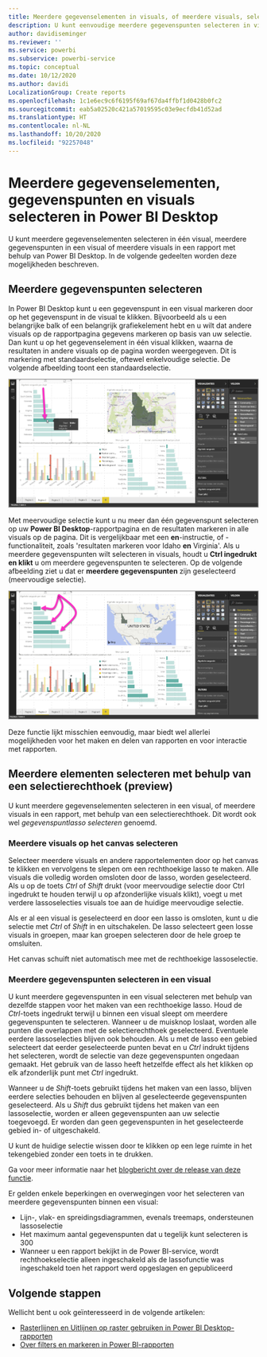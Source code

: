 ```yaml
---
title: Meerdere gegevenselementen in visuals, of meerdere visuals, selecteren in Power BI Desktop
description: U kunt eenvoudige meerdere gegevenspunten selecteren in visuals in Power BI Desktop met CTRL+klik
author: davidiseminger
ms.reviewer: ''
ms.service: powerbi
ms.subservice: powerbi-service
ms.topic: conceptual
ms.date: 10/12/2020
ms.author: davidi
LocalizationGroup: Create reports
ms.openlocfilehash: 1c1e6ec9c6f6195f69af67da4ffbf1d0428b0fc2
ms.sourcegitcommit: eab5a02520c421a57019595c03e9ecfdb41d52ad
ms.translationtype: HT
ms.contentlocale: nl-NL
ms.lasthandoff: 10/20/2020
ms.locfileid: "92257048"
---
```

# <a name="multi-select-data-elements-data-points-and-visuals-in-power-bi-desktop"></a>Meerdere gegevenselementen, gegevenspunten en visuals selecteren in Power BI Desktop

U kunt meerdere gegevenselementen selecteren in één visual, meerdere gegevenspunten in een visual of meerdere visuals in een rapport met behulp van Power BI Desktop. In de volgende gedeelten worden deze mogelijkheden beschreven.

## <a name="select-multiple-data-points"></a>Meerdere gegevenspunten selecteren

In Power BI Desktop kunt u een gegevenspunt in een visual markeren door op het gegevenspunt in de visual te klikken. Bijvoorbeeld als u een belangrijke balk of een belangrijk grafiekelement hebt en u wilt dat andere visuals op de rapportpagina gegevens markeren op basis van uw selectie. Dan kunt u op het gegevenselement in één visual klikken, waarna de resultaten in andere visuals op de pagina worden weergegeven. Dit is markering met standaardselectie, oftewel enkelvoudige selectie. De volgende afbeelding toont een standaardselectie. 

![Eén gegevenspunt geselecteerd](media/desktop-multi-select/multi-select_01.png)

Met meervoudige selectie kunt u nu meer dan één gegevenspunt selecteren op uw **Power BI Desktop**-rapportpagina en de resultaten markeren in alle visuals op de pagina. Dit is vergelijkbaar met een **en**-instructie, of -functionaliteit, zoals 'resultaten markeren voor Idaho **en** Virginia'. Als u meerdere gegevenspunten wilt selecteren in visuals, houdt u **Ctrl ingedrukt en klikt** u om meerdere gegevenspunten te selecteren. Op de volgende afbeelding ziet u dat er **meerdere gegevenspunten** zijn geselecteerd (meervoudige selectie).

![Meerdere gegevenspunten geselecteerd](media/desktop-multi-select/multi-select_02.png)

Deze functie lijkt misschien eenvoudig, maar biedt wel allerlei mogelijkheden voor het maken en delen van rapporten en voor interactie met rapporten. 

## <a name="select-multiple-elements-using-rectangle-select-preview"></a>Meerdere elementen selecteren met behulp van een selectierechthoek (preview)

U kunt meerdere gegevenselementen selecteren in een visual, of meerdere visuals in een rapport, met behulp van een selectierechthoek. Dit wordt ook wel *gegevenspuntlasso selecteren* genoemd. 

### <a name="select-multiple-visuals-on-the-canvas"></a>Meerdere visuals op het canvas selecteren

Selecteer meerdere visuals en andere rapportelementen door op het canvas te klikken en vervolgens te slepen om een rechthoekige lasso te maken. Alle visuals die volledig worden omsloten door de lasso, worden geselecteerd. Als u op de toets *Ctrl* of *Shift* drukt (voor meervoudige selectie door Ctrl ingedrukt te houden terwijl u op afzonderlijke visuals klikt), voegt u met verdere lassoselecties visuals toe aan de huidige meervoudige selectie. 

Als er al een visual is geselecteerd en door een lasso is omsloten, kunt u die selectie met *Ctrl* of *Shift* in en uitschakelen. De lasso selecteert geen losse visuals in groepen, maar kan groepen selecteren door de hele groep te omsluiten.

Het canvas schuift niet automatisch mee met de rechthoekige lassoselectie. 

### <a name="select-multiple-data-points-in-a-visual"></a>Meerdere gegevenspunten selecteren in een visual

U kunt meerdere gegevenspunten in een visual selecteren met behulp van dezelfde stappen voor het maken van een rechthoekige lasso. Houd de *Ctrl*-toets ingedrukt terwijl u binnen een visual sleept om meerdere gegevenspunten te selecteren. Wanneer u de muisknop loslaat, worden alle punten die overlappen met de selectierechthoek geselecteerd. Eventuele eerdere lassoselecties blijven ook behouden. Als u met de lasso een gebied selecteert dat eerder geselecteerde punten bevat en u *Ctrl* indrukt tijdens het selecteren, wordt de selectie van deze gegevenspunten ongedaan gemaakt. Het gebruik van de lasso heeft hetzelfde effect als het klikken op elk afzonderlijk punt met *Ctrl* ingedrukt. 

Wanneer u de *Shift*-toets gebruikt tijdens het maken van een lasso, blijven eerdere selecties behouden en blijven al geselecteerde gegevenspunten geselecteerd. Als u *Shift* dus gebruikt tijdens het maken van een lassoselectie, worden er alleen gegevenspunten aan uw selectie toegevoegd. Er worden dan geen gegevenspunten in het geselecteerde gebied in- of uitgeschakeld.

U kunt de huidige selectie wissen door te klikken op een lege ruimte in het tekengebied zonder een toets in te drukken.

Ga voor meer informatie naar het [blogbericht over de release van deze functie](https://powerbi.microsoft.com/blog/power-bi-desktop-august-2020-feature-summary/#_Data_point).

Er gelden enkele beperkingen en overwegingen voor het selecteren van meerdere gegevenspunten binnen een visual:

* Lijn-, vlak- en spreidingsdiagrammen, evenals treemaps, ondersteunen lassoselectie
* Het maximum aantal gegevenspunten dat u tegelijk kunt selecteren is 300
* Wanneer u een rapport bekijkt in de Power BI-service, wordt rechthoekselectie alleen ingeschakeld als de lassofunctie was ingeschakeld toen het rapport werd opgeslagen en gepubliceerd

## <a name="next-steps"></a>Volgende stappen

Wellicht bent u ook geïnteresseerd in de volgende artikelen:

* [Rasterlijnen en Uitlijnen op raster gebruiken in Power BI Desktop-rapporten](desktop-gridlines-snap-to-grid.md)
* [Over filters en markeren in Power BI-rapporten](power-bi-reports-filters-and-highlighting.md)

